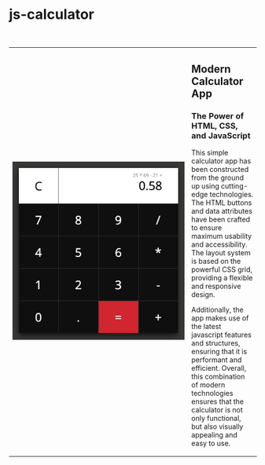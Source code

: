 # js-calculator

<br/>

<table>
<tr>
<td width="350px">
<img src="https://github.com/mariuspetrov/js-calculator/blob/main/js_calculator.png" alt="nimble-engineer" width="350px"/>
</td>
  
<td>
<h2>Modern Calculator App</h2> 
<h3>The Power of HTML, CSS, and JavaScript</h3>

<p>This simple calculator app has been constructed from the ground up using cutting-edge technologies. The HTML buttons and data attributes have been crafted to ensure maximum usability and accessibility. The layout system is based on the powerful CSS grid, providing a flexible and responsive design.</p>

<p>Additionally, the app makes use of the latest javascript features and structures, ensuring that it is performant and efficient. Overall, this combination of modern technologies ensures that the calculator is not only functional, but also visually appealing and easy to use.</p>
</td>
</tr>
</table>
